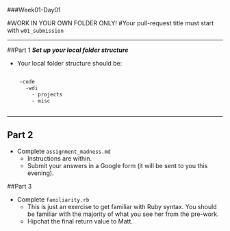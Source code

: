 ###Week01-Day01

#WORK IN YOUR OWN FOLDER ONLY!
#Your pull-request title must start with `w01_submission`

---

##Part 1
***Set up your local folder structure***
- Your local folder structure should be:

```bash

	-code
      -wdi
        - projects
        - misc
 

```

---

## Part 2
- Complete `assignment_madness.md`
	- Instructions are within. 
	- Submit your answers in a Google form (it will be sent to you this evening).  


##Part 3
- Complete `familiarity.rb`
  - This is just an exercise to get familiar with Ruby syntax.  You should be familiar with the majority of what you see her from the pre-work.
  - Hipchat the final return value to Matt.